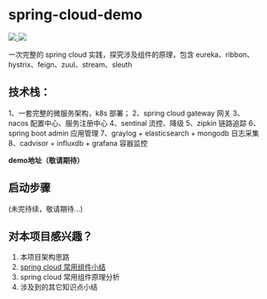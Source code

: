 # spring-cloud-demo

<p>
	<a target="_blank" href="https://github.com/leishiguang/spring-framework-mini/blob/master/LICENSE">
		<img src="https://img.shields.io/apm/l/vim-mode.svg?color=yellow" ></img>
	</a>
	<a target="_blank" href="https://www.oracle.com/technetwork/java/javase/downloads/index.html">
		<img src="https://img.shields.io/badge/JDK-1.8+-green.svg" ></img>
	</a>
</p>

一次完整的 spring cloud 实践，探究涉及组件的原理，包含 eureka、ribbon、hystrix、feign、zuul、stream、sleuth

## 技术栈：

1、一套完整的微服务架构，k8s 部署；
2、spring cloud gateway 网关
3、nacos 配置中心、服务注册中心
4、sentinal 流控、降级
5、zipkin 链路追踪
6、spring boot admin 应用管理
7、graylog + elasticsearch + mongodb 日志采集
8、cadvisor + influxdb + grafana 容器监控

**demo地址（敬请期待）**

## 启动步骤

(未完待续，敬请期待...)

## 对本项目感兴趣？

1. 本项目架构思路
2. [spring cloud 常用组件小结](/docs/summary.md)
3. spring cloud 常用组件原理分析
4. 涉及到的其它知识点小结
